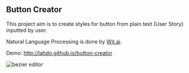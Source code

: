 ## Button Creator
This project aim is to create styles for button from plain text (User Story) inputted by user.

Natural Language Processing is done by [Wit.ai](http://wit.ai).

Demo:
<http://lahdo.github.io/button-creator>

![bezier editor](http://i.imgur.com/aCvqDOL.gif)
